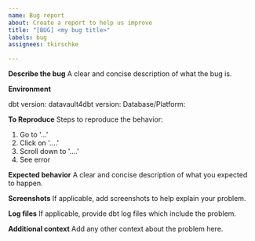 ```yaml
---
name: Bug report
about: Create a report to help us improve
title: "[BUG] <my bug title>"
labels: bug
assignees: tkirschke

---
```


**Describe the bug**
A clear and concise description of what the bug is.

**Environment**

dbt version: 
datavault4dbt version: 
Database/Platform:  

**To Reproduce**
Steps to reproduce the behavior:
1. Go to '...'
2. Click on '....'
3. Scroll down to '....'
4. See error

**Expected behavior**
A clear and concise description of what you expected to happen.

**Screenshots**
If applicable, add screenshots to help explain your problem.

**Log files**
If applicable, provide dbt log files which include the problem.

**Additional context**
Add any other context about the problem here.
